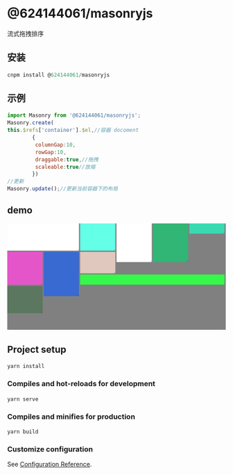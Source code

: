 # @624144061/masonryjs

流式拖拽排序

## 安装

```javascript
cnpm install @624144061/masonryjs
```

## 示例

```javascript
import Masonry from '@624144061/masonryjs';
Masonry.create(
this.$refs['container'].$el,//容器 docoment
        {
         columnGap:10,
         rowGap:10,
         draggable:true,//拖拽
         scaleable:true//放缩
        })
//更新
Masonry.update();//更新当前容器下的布局
```

## demo

![](image/README/1617247042015.png)

## Project setup

```
yarn install
```

### Compiles and hot-reloads for development

```
yarn serve
```

### Compiles and minifies for production

```
yarn build
```

### Customize configuration

See [Configuration Reference](https://cli.vuejs.org/config/).
